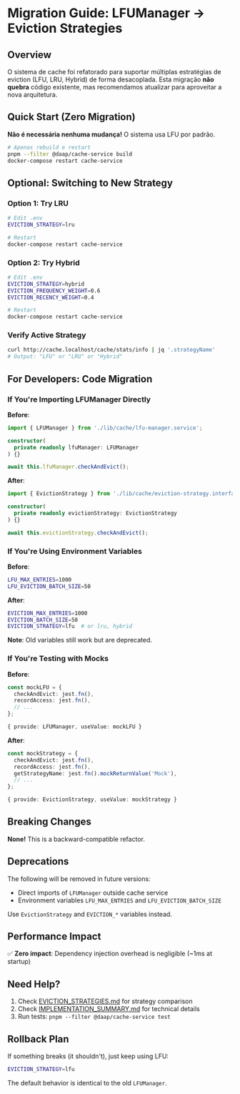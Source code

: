 # Migration Guide: LFUManager → Eviction Strategies

## Overview

O sistema de cache foi refatorado para suportar múltiplas estratégias de eviction (LFU, LRU, Hybrid) de forma desacoplada. Esta migração **não quebra** código existente, mas recomendamos atualizar para aproveitar a nova arquitetura.

## Quick Start (Zero Migration)

**Não é necessária nenhuma mudança!** O sistema usa LFU por padrão.

```bash
# Apenas rebuild e restart
pnpm --filter @daap/cache-service build
docker-compose restart cache-service
```

## Optional: Switching to New Strategy

### Option 1: Try LRU

```bash
# Edit .env
EVICTION_STRATEGY=lru

# Restart
docker-compose restart cache-service
```

### Option 2: Try Hybrid

```bash
# Edit .env
EVICTION_STRATEGY=hybrid
EVICTION_FREQUENCY_WEIGHT=0.6
EVICTION_RECENCY_WEIGHT=0.4

# Restart
docker-compose restart cache-service
```

### Verify Active Strategy

```bash
curl http://cache.localhost/cache/stats/info | jq '.strategyName'
# Output: "LFU" or "LRU" or "Hybrid"
```

## For Developers: Code Migration

### If You're Importing LFUManager Directly

**Before**:
```typescript
import { LFUManager } from './lib/cache/lfu-manager.service';

constructor(
  private readonly lfuManager: LFUManager
) {}

await this.lfuManager.checkAndEvict();
```

**After**:
```typescript
import { EvictionStrategy } from './lib/cache/eviction-strategy.interface';

constructor(
  private readonly evictionStrategy: EvictionStrategy
) {}

await this.evictionStrategy.checkAndEvict();
```

### If You're Using Environment Variables

**Before**:
```bash
LFU_MAX_ENTRIES=1000
LFU_EVICTION_BATCH_SIZE=50
```

**After**:
```bash
EVICTION_MAX_ENTRIES=1000
EVICTION_BATCH_SIZE=50
EVICTION_STRATEGY=lfu  # or lru, hybrid
```

**Note**: Old variables still work but are deprecated.

### If You're Testing with Mocks

**Before**:
```typescript
const mockLFU = {
  checkAndEvict: jest.fn(),
  recordAccess: jest.fn(),
  // ...
};

{ provide: LFUManager, useValue: mockLFU }
```

**After**:
```typescript
const mockStrategy = {
  checkAndEvict: jest.fn(),
  recordAccess: jest.fn(),
  getStrategyName: jest.fn().mockReturnValue('Mock'),
  // ...
};

{ provide: EvictionStrategy, useValue: mockStrategy }
```

## Breaking Changes

**None!** This is a backward-compatible refactor.

## Deprecations

The following will be removed in future versions:
- Direct imports of `LFUManager` outside cache service
- Environment variables `LFU_MAX_ENTRIES` and `LFU_EVICTION_BATCH_SIZE`

Use `EvictionStrategy` and `EVICTION_*` variables instead.

## Performance Impact

✅ **Zero impact**: Dependency injection overhead is negligible (~1ms at startup)

## Need Help?

1. Check [EVICTION_STRATEGIES.md](EVICTION_STRATEGIES.md) for strategy comparison
2. Check [IMPLEMENTATION_SUMMARY.md](IMPLEMENTATION_SUMMARY.md) for technical details
3. Run tests: `pnpm --filter @daap/cache-service test`

## Rollback Plan

If something breaks (it shouldn't), just keep using LFU:

```bash
EVICTION_STRATEGY=lfu
```

The default behavior is identical to the old `LFUManager`.
